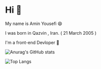 # Hi 🦾
My name is Amin Yousefi 😄 

I was born in Qazvin , Iran. ( 21 March 2005 ) 

I'm a front-end Devloper 🎈




![Anurag's GitHub stats](https://github-readme-stats.vercel.app/api?username=AminYousfi&show_icons=true&theme=transparent)

![Top Langs](https://github-readme-stats.vercel.app/api/top-langs/?username=AminYousefi&hide_progress=true)
